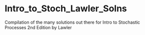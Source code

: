# Intro_to_Stoch_Lawler_Solns
Compilation of the many solutions out there for Intro to Stochastic Processes 2nd Edition by Lawler
